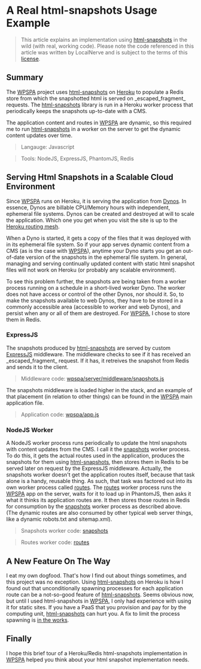 # A Real html-snapshots Usage Example

> This article explains an implementation using [html-snapshots](https://github.com/localnerve/html-snapshots) in the wild \(with real, working code\). Please note the code referenced in this article was written by LocalNerve and is subject to the terms of this [license](https://github.com/localnerve/wpspa/blob/master/LICENSE.txt).

## Summary
The [WPSPA](http://github.com/localnerve/wpspa) project uses [html-snapshots](https://github.com/localnerve/html-snapshots) on [Heroku](https://www.heroku.com/) to populate a Redis store from which the snapshotted html is served on \_escaped\_fragment\_ requests. The [html-snapshots](https://github.com/localnerve/html-snapshots) library is run in a Heroku worker process that periodically keeps the snapshots up-to-date with a CMS. 

The application content and routes in [WPSPA](http://github.com/localnerve/wpspa) are dynamic, so this required me to run [html-snapshots](https://github.com/localnerve/html-snapshots) in a worker on the server to get the dynamic content updates over time.

> Langauge: Javascript

> Tools: NodeJS, ExpressJS, PhantomJS, Redis

## Serving Html Snapshots in a Scalable Cloud Environment
Since [WPSPA](http://github.com/localnerve/wpspa) runs on Heroku, it is serving the application from [Dynos](https://devcenter.heroku.com/articles/dynos). In essence, Dynos are billable CPU/Memory hours with independent, ephemeral file systems. Dynos can be created and destroyed at will to scale the application. Which one you get when you visit the site is up to the [Heroku routing mesh](https://devcenter.heroku.com/articles/http-routing). 

When a Dyno is started, it gets a copy of the files that it was deployed with in its ephemeral file system. So if your app serves dynamic content from a CMS \(as is the case with [WPSPA](http://github.com/localnerve/wpspa)\), anytime your Dyno starts you get an out-of-date version of the snapshots in the ephemeral file system. In general, managing and serving continually updated content with static html snapshot files will not work on Heroku \(or probably any scalable environment\).

To see this problem further, the snapshots are being taken from a worker process running on a schedule in a short-lived worker Dyno. The worker does not have access or control of the other Dynos, nor should it. So, to make the snapshots available to web Dynos, they have to be stored in a commonly accessible area \(accessible to worker and web Dynos\), and persist when any or all of them are destroyed. For [WPSPA](http://github.com/localnerve/wpspa), I chose to store them in Redis.

### ExpressJS
The snapshots produced by [html-snapshots](https://github.com/localnerve/html-snapshots) are served by custom [ExpressJS](http://expressjs.com/) middleware. The middleware checks to see if it has received an \_escaped\_fragment\_ request. If it has, it retreives the snapshot from Redis and sends it to the client.

> Middleware code: [wpspa/server/middleware/snapshots.js](https://github.com/localnerve/wpspa/blob/master/server/middleware/snapshots.js)

The snapshots middleware is loaded higher in the stack, and an example of that placement \(in relation to other things\) can be found in the [WPSPA](http://github.com/localnerve/wpspa) main application file.

> Application code: [wpspa/app.js](https://github.com/localnerve/wpspa/blob/master/app.js)

### NodeJS Worker
A NodeJS worker process runs periodically to update the html snapshots with content updates from the CMS. I call it the [snapshots](https://github.com/localnerve/wpspa/blob/master/server/workers/snapshots/lib/index.js) worker process. To do this, it gets the actual routes used in the application, produces the snapshots for them using [html-snapshots](https://github.com/localnerve/html-snapshots), then stores them in Redis to be served later on request by the ExpressJS middleware. Actually, the snapshots worker doesn't get the application routes itself, because that task alone is a handy, reusable thing. As such, that task was factored out into its own worker process called [routes](https://github.com/localnerve/wpspa/blob/master/server/workers/routes/lib/index.js).
The [routes](https://github.com/localnerve/wpspa/blob/master/server/workers/routes/lib/index.js) worker process runs the [WPSPA](http://github.com/localnerve/wpspa) app on the server, waits for it to load up in PhantomJS, then asks it what it thinks its application routes are. It then stores those routes in Redis for consumption by the [snapshots](https://github.com/localnerve/wpspa/blob/master/server/workers/snapshots/lib/index.js) worker process as described above. \(The dynamic routes are also consumed by other typical web server things, like a dynamic robots.txt and sitemap.xml\).

> Snapshots worker code: [snapshots](https://github.com/localnerve/wpspa/blob/master/server/workers/snapshots/lib/index.js)

> Routes worker code: [routes](https://github.com/localnerve/wpspa/blob/master/server/workers/routes/lib/index.js)

## A New Feature On The Way
I eat my own dogfood. That's how I find out about things sometimes, and this project was no exception. Using [html-snapshots](https://github.com/localnerve/html-snapshots) on Heroku is how I found out that unconditionally spawning processes for each application route can be a not-so-good feature of [html-snapshots](https://github.com/localnerve/html-snapshots). Seems obvious now, but until I used html-snapshots in [WPSPA](http://github.com/localnerve/wpspa), I only had experience with using it for static sites. If you have a PaaS that you provision and pay for by the computing unit, [html-snapshots](https://github.com/localnerve/html-snapshots) can hurt you. A fix to limit the process spawning is [in the works](https://github.com/localnerve/html-snapshots/issues/13).

## Finally
I hope this brief tour of a Heroku/Redis html-snapshots implementation in [WPSPA](http://github.com/localnerve/wpspa) helped you think about your html snapshot implementation needs.